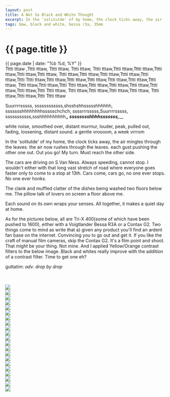 ```yaml
---
layout: post
title: A Not So Black and White Thought
excerpt: In the 'solitutde' of my home, the clock ticks away, the air ...
tags: b&w, black and white, bessa r3a, 35mm
---
```


{{ page.title }}
================
<div class="pdate"> {{ page.date | date: "%b %d, %Y" }} </div>
Tttti tttaw ,Tttti tttaw, Tttti tttaw, Tttti tttaw, Tttti tttaw,Tttti tttaw,Tttti tttaw,Tttti tttaw,Tttti tttaw,Tttti tttaw,
Tttti tttaw,Tttti tttaw,Tttti tttaw,Tttti tttaw,Tttti tttaw,Tttti Tttti tttaw,Tttti tttaw,Tttti tttaw,Tttti tttaw,Tttti tttaw,Tttti tttaw,Tttti tttaw,
Tttti tttaw,Tttti tttaw,Tttti Tttti tttaw,Tttti tttaw,Tttti tttaw,Tttti tttaw,Tttti tttaw,Tttti tttaw,Tttti Tttti tttaw,
Tttti tttaw,Tttti tttaw,Tttti tttaw,Tttti tttaw, Tttti tttaw,Tttti tttaw,Tttti Tttti tttaw

Suurrrrsssss, ssssssssssss,shsshshhssssshhhhhh, ssssssshhhhhhhhssssschchch, ssssrrrsssss,Suurrrrsssss, sssssssssss,ssshhhhhhhhhh,___________________,
sssssssshhhhsssssss,_____________________

white noise, smoothed over, distant murmur, louder, peak, pulled out, fading, loosening, distant sound. a gentle vroooom, a week vrrrom

In the 'solitutde' of my home, the clock ticks away, the air mingles through the leaves. the air now rushes through the leaves. each gust pushing the other one out. Out you go! My turn. Must reach the other side. 

The cars are driving on S.Van Ness. Always speeding, cannot stop. I wouldn't either with that long vast stretch of road where everyone goes faster only to come to a stop at 13th. Cars come, cars go, no one ever stops. No one ever honks. 

The clank and muffled clatter of the dishes being washed two floors below me. The pillow talk of lovers on screen a floor above me.

Each sound on its own wraps your senses. All together, it makes a quiet day at home.

As for the pictures below, all are Tri-X 400(some of which have been pushed to
1600), either with a Voigtlander Bessa R3A or a Contax G2. Two things come to
mind as write that a) given any product you'll find an ardent fan base on the
internet. Convincing you to go out and get it. If you like the craft of manual
film cameras, skip the Contax G2. It's a film point and shoot. That might be
your thing. Not mine. And I applied Yellow/Orange contrast filters to the below
image. Black and whites really improve with the addition of a contrast
filter. Time to get one eh?

guttatim: _adv. drop by drop_ 


<div style="max-width:1200px;margin:0;padding:0;"> <div id="demo5" class="flex-images"> <br> <br>

<div class="item" data-w="1000" data-h="1500">
	<div class="img"><a href="https://docs.google.com/uc?id=0B6d70FmpKIi1WkQ1YlhpN2J0bzg"><img src="https://docs.google.com/uc?id=0B6d70FmpKIi1V0pkMTNDN2hWSm8" data-src="https://docs.google.com/uc?id=0B6d70FmpKIi1WVNYYlNwa1FpMVk"></a></div>
</div>
<div class="item" data-w="1000" data-h="1500">
	<div class="img"><a href="https://docs.google.com/uc?id=0B6d70FmpKIi1ZEJVYnZBdnlwYVE"><img src="https://docs.google.com/uc?id=0B6d70FmpKIi1V0pkMTNDN2hWSm8" data-src="https://docs.google.com/uc?id=0B6d70FmpKIi1aTFwT0xfZ3pFa28"></a></div>
</div>
<div class="item" data-w="1500" data-h="1000">
	<div class="img"><a href="https://docs.google.com/uc?id=0B6d70FmpKIi1ejFMUXpyaHV3V1U"><img src="https://docs.google.com/uc?id=0B6d70FmpKIi1V0pkMTNDN2hWSm8" data-src="https://docs.google.com/uc?id=0B6d70FmpKIi1UUMxTWYzOTNjaVE"></a></div>
</div>
<div class="item" data-w="1500" data-h="1000">
	<div class="img"><a href="https://docs.google.com/uc?id=0B6d70FmpKIi1aDU3b2h4MnBfc1k"><img src="https://docs.google.com/uc?id=0B6d70FmpKIi1V0pkMTNDN2hWSm8" data-src="https://docs.google.com/uc?id=0B6d70FmpKIi1bE1CTGo5MDRFSmc"></a></div>
</div>
<div class="item" data-w="1500" data-h="1000">
	<div class="img"><a href="https://docs.google.com/uc?id=0B6d70FmpKIi1M3BDdzBPeElzMVE"><img src="https://docs.google.com/uc?id=0B6d70FmpKIi1V0pkMTNDN2hWSm8" data-src="https://docs.google.com/uc?id=0B6d70FmpKIi1WHF6UUxSSHZ3Q0U"></a></div>
</div>
<div class="item" data-w="1500" data-h="1000">
	<div class="img"><a href="https://docs.google.com/uc?id=0B6d70FmpKIi1Um1WYVFjcTBWN0U"><img src="https://docs.google.com/uc?id=0B6d70FmpKIi1V0pkMTNDN2hWSm8" data-src="https://docs.google.com/uc?id=0B6d70FmpKIi1WEFRb2NjM1RUZm8"></a></div>
</div>
<div class="item" data-w="1000" data-h="1500">
	<div class="img"><a href="https://docs.google.com/uc?id=0B6d70FmpKIi1a3ZKdDF6RGdENUE"><img src="https://docs.google.com/uc?id=0B6d70FmpKIi1V0pkMTNDN2hWSm8" data-src="https://docs.google.com/uc?id=0B6d70FmpKIi1MHZ1ekhQRkRxVUk"></a></div>
</div>
<div class="item" data-w="994" data-h="1500">
	<div class="img"><a href="https://docs.google.com/uc?id=0B6d70FmpKIi1VzZHTS0wYjJSaWs"><img src="https://docs.google.com/uc?id=0B6d70FmpKIi1V0pkMTNDN2hWSm8" data-src="https://docs.google.com/uc?id=0B6d70FmpKIi1VWx1NnEySzUwcEU"></a></div>
</div>
<div class="item" data-w="994" data-h="1500">
	<div class="img"><a href="https://docs.google.com/uc?id=0B6d70FmpKIi1c29QWDd5ZkNvLUU"><img src="https://docs.google.com/uc?id=0B6d70FmpKIi1V0pkMTNDN2hWSm8" data-src="https://docs.google.com/uc?id=0B6d70FmpKIi1b1o5eENPNW5zZkk"></a></div>
</div>
<div class="item" data-w="994" data-h="1500">
	<div class="img"><a href="https://docs.google.com/uc?id=0B6d70FmpKIi1c0JqazlGOTJhMTA"><img src="https://docs.google.com/uc?id=0B6d70FmpKIi1V0pkMTNDN2hWSm8" data-src="https://docs.google.com/uc?id=0B6d70FmpKIi1dEpBWXMzT21SYkU"></a></div>
</div>
<div class="item" data-w="994" data-h="1500">
	<div class="img"><a href="https://docs.google.com/uc?id=0B6d70FmpKIi1XzBISjVlRXNZSDg"><img src="https://docs.google.com/uc?id=0B6d70FmpKIi1V0pkMTNDN2hWSm8" data-src="https://docs.google.com/uc?id=0B6d70FmpKIi1S1dFWk9IelFLS3M"></a></div>
</div>
<div class="item" data-w="994" data-h="1500">
	<div class="img"><a href="https://docs.google.com/uc?id=0B6d70FmpKIi1bVR5bmxwVV94bVE"><img src="https://docs.google.com/uc?id=0B6d70FmpKIi1V0pkMTNDN2hWSm8" data-src="https://docs.google.com/uc?id=0B6d70FmpKIi1OWRocG9EMHhXV0k"></a></div>
</div>
<div class="item" data-w="1500" data-h="994">
	<div class="img"><a href="https://docs.google.com/uc?id=0B6d70FmpKIi1RG5SYW04emhwRDg"><img src="https://docs.google.com/uc?id=0B6d70FmpKIi1V0pkMTNDN2hWSm8" data-src="https://docs.google.com/uc?id=0B6d70FmpKIi1ZUV1d014QVJFSEU"></a></div>
</div>
<div class="item" data-w="1500" data-h="994">
	<div class="img"><a href="https://docs.google.com/uc?id=0B6d70FmpKIi1aVJ2ZGJkZkZHZjA"><img src="https://docs.google.com/uc?id=0B6d70FmpKIi1V0pkMTNDN2hWSm8" data-src="https://docs.google.com/uc?id=0B6d70FmpKIi1aFZRNHFhQ2c4WkE"></a></div>
</div>
<div class="item" data-w="994" data-h="1500">
	<div class="img"><a href="https://docs.google.com/uc?id=0B6d70FmpKIi1OXpfWmVpWEtkN00"><img src="https://docs.google.com/uc?id=0B6d70FmpKIi1V0pkMTNDN2hWSm8" data-src="https://docs.google.com/uc?id=0B6d70FmpKIi1XzlKWXVZUlhDdjA"></a></div>
</div>
<div class="item" data-w="1500" data-h="1500">
	<div class="img"><a href="https://docs.google.com/uc?id=0B6d70FmpKIi1TnlJSDZla2dNX28"><img src="https://docs.google.com/uc?id=0B6d70FmpKIi1V0pkMTNDN2hWSm8" data-src="https://docs.google.com/uc?id=0B6d70FmpKIi1UjRpcVJySzE4XzA"></a></div>
</div>
<div class="item" data-w="994" data-h="1500">
	<div class="img"><a href="https://docs.google.com/uc?id=0B6d70FmpKIi1MFR2N09vTEdwakE"><img src="https://docs.google.com/uc?id=0B6d70FmpKIi1V0pkMTNDN2hWSm8" data-src="https://docs.google.com/uc?id=0B6d70FmpKIi1Z3ZIQUg2cjA1Njg"></a></div>
</div>
<div class="item" data-w="1500" data-h="994">
	<div class="img"><a href="https://docs.google.com/uc?id=0B6d70FmpKIi1dGxPXzA0aUxMcWM"><img src="https://docs.google.com/uc?id=0B6d70FmpKIi1V0pkMTNDN2hWSm8" data-src="https://docs.google.com/uc?id=0B6d70FmpKIi1d0VBZFctZGhhdkE"></a></div>
</div>
<div class="item" data-w="994" data-h="1500">
	<div class="img"><a href="https://docs.google.com/uc?id=0B6d70FmpKIi1X3pjeGowMnFPWWc"><img src="https://docs.google.com/uc?id=0B6d70FmpKIi1V0pkMTNDN2hWSm8" data-src="https://docs.google.com/uc?id=0B6d70FmpKIi1RjdpMVdUS2JydnM"></a></div>
</div>
<div class="item" data-w="994" data-h="1500">
	<div class="img"><a href="https://docs.google.com/uc?id=0B6d70FmpKIi1ZTF5dVBPendzbVk"><img src="https://docs.google.com/uc?id=0B6d70FmpKIi1V0pkMTNDN2hWSm8" data-src="https://docs.google.com/uc?id=0B6d70FmpKIi1S29ZU2xLZ19NeGc"></a></div>
</div>
<div class="item" data-w="1500" data-h="994">
	<div class="img"><a href="https://docs.google.com/uc?id=0B6d70FmpKIi1TmZWZXpjUmZuSVk"><img src="https://docs.google.com/uc?id=0B6d70FmpKIi1V0pkMTNDN2hWSm8" data-src="https://docs.google.com/uc?id=0B6d70FmpKIi1VC1LV1haUlpLWDQ"></a></div>
</div>




</div></div>

<script>
$('#demo5').flexImages({ rowHeight:850 , truncate: 0});
</script>
